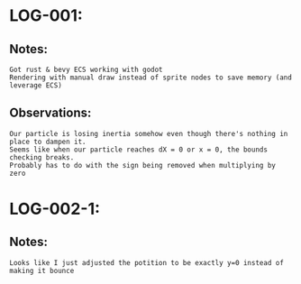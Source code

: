 # LOG-001:
## Notes:
    Got rust & bevy ECS working with godot
    Rendering with manual draw instead of sprite nodes to save memory (and leverage ECS)

## Observations:
    Our particle is losing inertia somehow even though there's nothing in place to dampen it.
    Seems like when our particle reaches dX = 0 or x = 0, the bounds checking breaks.
    Probably has to do with the sign being removed when multiplying by zero

# LOG-002-1:
## Notes:
    Looks like I just adjusted the potition to be exactly y=0 instead of making it bounce